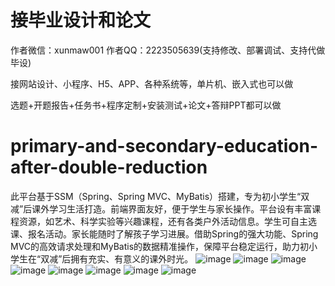 # 接毕业设计和论文
作者微信：xunmaw001  作者QQ：2223505639(支持修改、部署调试、支持代做毕设)

接网站设计、小程序、H5、APP、各种系统等，单片机、嵌入式也可以做

选题+开题报告+任务书+程序定制+安装测试+论文+答辩PPT都可以做
# primary-and-secondary-education-after-double-reduction
此平台基于SSM（Spring、Spring MVC、MyBatis）搭建，专为初小学生“双减”后课外学习生活打造。前端界面友好，便于学生与家长操作。平台设有丰富课程资源，如艺术、科学实验等兴趣课程，还有各类户外活动信息。学生可自主选课、报名活动。家长能随时了解孩子学习进展。借助Spring的强大功能、Spring MVC的高效请求处理和MyBatis的数据精准操作，保障平台稳定运行，助力初小学生在“双减”后拥有充实、有意义的课外时光。 
![image](https://github.com/user-attachments/assets/03b5fd03-69d9-4297-8c2b-83d9cb8e3cd3)
![image](https://github.com/user-attachments/assets/386e81a2-5335-4fb6-87ff-0a9a54be028c)
![image](https://github.com/user-attachments/assets/d4222425-9585-4343-8857-27f97a734d72)
![image](https://github.com/user-attachments/assets/ffde6fd9-3822-43f3-a870-22802afd884f)
![image](https://github.com/user-attachments/assets/3b1894ab-63c1-43b5-996f-d8a03679b30f)
![image](https://github.com/user-attachments/assets/6c30a119-8fb5-42b1-85ab-9b67b59685f9)
![image](https://github.com/user-attachments/assets/78dd93d5-d85f-4541-bf72-8b1c8175126d)
![image](https://github.com/user-attachments/assets/4184bec3-49dd-4b53-b2be-1d6e6807164b)
